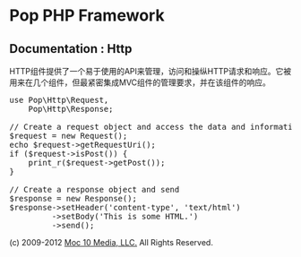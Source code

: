 Pop PHP Framework
=================

Documentation : Http
--------------------

HTTP组件提供了一个易于使用的API来管理，访问和操纵HTTP请求和响应。它被用来在几个组件，但最紧密集成MVC组件的管理要求，并在该组件的响应。

<pre>
use Pop\Http\Request,
    Pop\Http\Response;

// Create a request object and access the data and information
$request = new Request();
echo $request->getRequestUri();
if ($request->isPost()) {
    print_r($request->getPost());
}

// Create a response object and send
$response = new Response();
$response->setHeader('content-type', 'text/html')
         ->setBody('<html><body>This is some HTML.</body></html>')
         ->send();
</pre>

(c) 2009-2012 [Moc 10 Media, LLC.](http://www.moc10media.com) All Rights Reserved.
